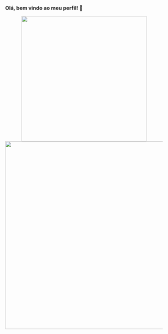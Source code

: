 ### Olá, bem vindo ao meu perfil! 👋

<div align="center">
  <a href="https://github.com/nixcodedev">
  <img width="400em" src="https://github-readme-stats.vercel.app/api?username=nixcodedev&show_icons=true&theme=dark&include_all_commits=true&count_private=true"/>
  <img width="600em" src="https://github-readme-stats.vercel.app/api/top-langs/?username=nixcodedev&layout=compact&langs_count=7&theme=dark"/>
</div>



<!--
**nixcodedev/nixcodedev** is a ✨ _special_ ✨ repository because its `README.md` (this file) appears on your GitHub profile.

Here are some ideas to get you started:

- 🔭 I’m currently working on ...
- 🌱 I’m currently learning ...
- 👯 I’m looking to collaborate on ...
- 🤔 I’m looking for help with ...
- 💬 Ask me about ...
- 📫 How to reach me: ...
- 😄 Pronouns: ...
- ⚡ Fun fact: ...
-->
